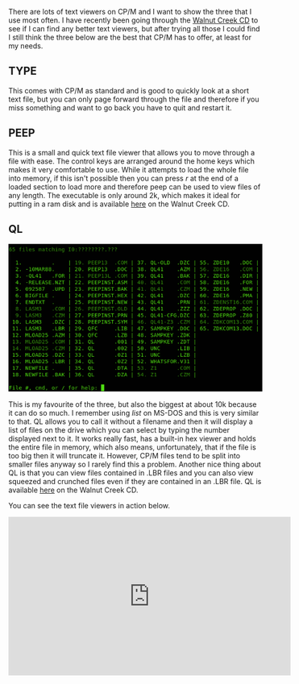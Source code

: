 There are lots of text viewers on CP/M and I want to show the three that I use most often.  I have recently been going through the [Walnut Creek CD](http://www.classiccmp.org/cpmarchives/ftp.php?b=cpm/Software/WalnutCD) to see if I can find any better text viewers, but after trying all those I could find I still think the three below are the best that CP/M has to offer, at least for my needs.

## TYPE
This comes with CP/M as standard and is good to quickly look at a short text file, but you can only page forward through the file and therefore if you miss something and want to go back you have to quit and restart it.

## PEEP
This is a small and quick text file viewer that allows you to move through a file with ease.  The control keys are arranged around the home keys which makes it very comfortable to use.  While it attempts to load the whole file into memory, if this isn't possible then you can press _r_ at the end of a loaded section to load more and therefore peep can be used to view files of any length.  The executable is only around 2k, which makes it ideal for putting in a ram disk and is available [here](http://www.classiccmp.org/cpmarchives/cpm/Software/WalnutCD/cpm/utils/txtutl/peep13.lbr "peep13.lbr") on the Walnut Creek CD.

## QL

<img src="/img/articles/ql_cpm_file_view.png" class="img-right" style="clear: left;" title="QL File View">

This is my favourite of the three, but also the biggest at about 10k because it can do so much.  I remember using _list_ on MS-DOS and this is very similar to that.  QL allows you to call it without a filename and then it will display a list of files on the drive which you can select by typing the number displayed next to it.  It works really fast, has a built-in hex viewer and holds the entire file in memory, which also means, unfortunately, that if the file is too big then it will truncate it.  However, CP/M files tend to be split into smaller files anyway so I rarely find this a problem.  Another nice thing about QL is that you can view files contained in .LBR files and you can also view squeezed and crunched files even if they are contained in an .LBR file.  QL is available [here](http://www.classiccmp.org/cpmarchives/cpm/Software/WalnutCD/cpm/utils/txtutl/ql41.lbr "ql41.lbr") on the Walnut Creek CD.


You can see the text file viewers in action below.

<div class="youtube-wrapper">
  <iframe width="560" height="315" src="https://www.youtube.com/embed/cGhZ72srcIM" frameborder="0" allow="accelerometer; autoplay; encrypted-media; gyroscope; picture-in-picture" allowfullscreen></iframe>
</div>
